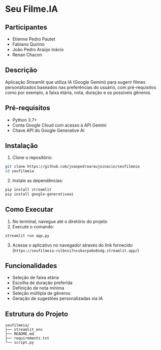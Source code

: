 # Seu Filme.IA

## Participantes
- Etienne Pedro Pautet
- Fabiano Quirino
- João Pedro Araújo Inácio
- Renan Chacon

## Descrição
Aplicação Streamlit que utiliza IA (Google Gemini) para sugerir filmes personalizados baseados nas preferências do usuário, com pré-requisitos como por exemplo, a faixa etária, nota, duração e os possíveis gêneros.

## Pré-requisitos
- Python 3.7+
- Conta Google Cloud com acesso à API Gemini
- Chave API do Google Generative AI

## Instalação

1. Clone o repositório:
```bash
git clone https://github.com/joaopedroaraujoinacio/seufilmeia
cd seufilmeia
```

2. Instale as dependências:
```bash
pip install streamlit
pip install google-generativeai
```

## Como Executar

1. No terminal, navegue até o diretório do projeto
2. Execute o comando:
```bash
streamlit run app.py
```

3. Acesse o aplicativo no navegador através do link fornecido (`https://seufilmeia-rulbnsi7nsskarpa6o8ndg.streamlit.app/`)

## Funcionalidades
- Seleção de faixa etária
- Escolha de duração preferida
- Definição de nota mínima
- Seleção múltipla de gêneros
- Geração de sugestões personalizadas via IA

## Estrutura do Projeto
```
seufilmeia/
├── streamlit_env
├── README.md
├── requirements.txt
└── script.py
```
